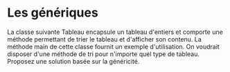 Les génériques
==========
La classe suivante Tableau encapsule un tableau d'entiers et comporte une méthode permettant de trier le tableau et d'afficher son contenu. La méthode main de cette classe fournit un exemple d'utilisation. On voudrait disposer d'une méthode de tri pour n'importe quel type de tableau. Proposez une solution basée sur la généricité.
